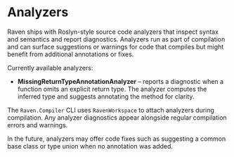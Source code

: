 # Analyzers

Raven ships with Roslyn-style source code analyzers that inspect syntax and semantics and
report diagnostics. Analyzers run as part of compilation and can surface suggestions or
warnings for code that compiles but might benefit from additional annotations or fixes.

Currently available analyzers:

- **MissingReturnTypeAnnotationAnalyzer** – reports a diagnostic when a function omits an
  explicit return type. The analyzer computes the inferred type and suggests annotating the
  method for clarity.

The `Raven.Compiler` CLI uses `RavenWorkspace` to attach analyzers during compilation. Any
analyzer diagnostics appear alongside regular compilation errors and warnings.

In the future, analyzers may offer code fixes such as suggesting a common base class or type
union when no annotation was added.
